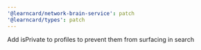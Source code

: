 ```yaml
---
'@learncard/network-brain-service': patch
'@learncard/types': patch
---
```


Add isPrivate to profiles to prevent them from surfacing in search

